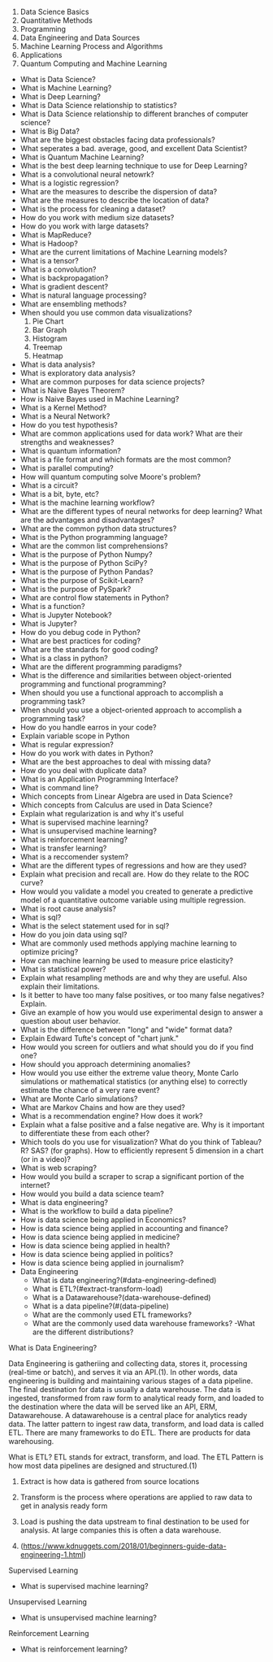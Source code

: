 1. Data Science Basics
2. Quantitative Methods 
3. Programming
4. Data Engineering and Data Sources
5. Machine Learning Process and Algorithms
6. Applications
7. Quantum Computing and Machine Learning

- What is Data Science? 
- What is Machine Learning? 
- What is Deep Learning?
- What is Data Science relationship to statistics?
- What is Data Science relationship to different branches of computer science?
- What is Big Data? 
- What are the biggest obstacles facing data professionals? 
- What seperates a bad. average, good, and excellent Data Scientist? 
- What is Quantum Machine Learning? 
- What is the best deep learning technique to use for Deep Learning? 
- What is a convolutional neural netowrk? 
- What is a logistic regression? 
- What are the measures to describe the dispersion of data?
- What are the measures to describe the location of data? 
- What is the process for cleaning a dataset? 
- How do you work with medium size datasets?
- How do you work with large datasets? 
- What is MapReduce? 
- What is Hadoop?
- What are the current limitations of Machine Learning models? 
- What is a tensor?
- What is a convolution? 
- What is backpropagation? 
- What is gradient descent? 
- What is natural language processing? 
- What are ensembling methods? 
- When should you use common data visualizations? 
  1. Pie Chart
  2. Bar Graph
  3. Histogram
  4. Treemap
  5. Heatmap
- What is data analysis?
- What is exploratory data analysis?
- What are common purposes for data science projects? 
- What is Naive Bayes Theorem? 
- How is Naive Bayes used in Machine Learning?
- What is a Kernel Method?
- What is a Neural Network? 
- How do you test hypothesis? 
- What are common applications used for data work? What are their strengths and weaknesses? 
- What is quantum information? 
- What is a file format and which formats are the most common? 
- What is parallel computing? 
- How will quantum computing solve Moore's problem? 
- What is a circuit? 
- What is a bit, byte, etc? 
- What is the machine learning workflow? 
- What are the different types of neural networks for deep learning? What are the advantages and disadvantages? 
- What are the common python data structures? 
- What is the Python programming language? 
- What are the common list comprehensions? 
- What is the purpose of Python Numpy? 
- What is the purpose of Python SciPy? 
- What is the purpose of Python Pandas? 
- What is the purpose of Scikit-Learn? 
- What is the purpose of PySpark? 
- What are control flow statements in Python? 
- What is a function? 
- What is Jupyter Notebook?
- What is Jupyter? 
- How do you debug code in Python? 
- What are best practices for coding?
- What are the standards for good coding? 
- What is a class in python?
- What are the different programming paradigms? 
- What is the difference and similarities between object-oriented programming and functional programming? 
- When should you use a functional approach to accomplish a programming task?
- When should you use a object-oriented approach to accomplish a programming task?
- How do you handle earros in your code? 
- Explain variable scope in Python 
- What is regular expression? 
- How do you work with dates in Python? 
- What are the best approaches to deal with missing data? 
- How do you deal with duplicate data? 
- What is an Application Programming Interface? 
- What is command line? 
- Which concepts from Linear Algebra are used in Data Science?
- Which concepts from Calculus are used in Data Science? 
- Explain what regularization is and why it's useful
- What is supervised machine learning? 
- What is unsupervised machine learning? 
- What is reinforcement learning? 
- What is transfer learning? 
- What is a reccomender system? 
- What are the different types of regressions and how are they used? 
- Explain what precision and recall are. How do they relate to the ROC curve?
- How would you validate a model you created to generate a predictive model of a quantitative outcome variable using multiple regression.
- What is root cause analysis?
- What is sql? 
- What is the select statement used for in sql? 
- How do you join data using sql? 
- What are commonly used methods applying machine learning to optimize pricing? 
- How can machine learning be used to measure price elasticity? 
- What is statistical power? 
- Explain what resampling methods are and why they are useful. Also explain their limitations.
- Is it better to have too many false positives, or too many false negatives? Explain.
- Give an example of how you would use experimental design to answer a question about user behavior.
- What is the difference between "long" and "wide" format data?
- Explain Edward Tufte's concept of "chart junk."
- How would you screen for outliers and what should you do if you find one?
- How should you approach determining anomalies? 
- How would you use either the extreme value theory, Monte Carlo simulations or mathematical statistics (or anything else) to correctly estimate the chance of a very rare event?
- What are Monte Carlo simulations?
- What are Markov Chains and how are they used? 
- What is a recommendation engine? How does it work?
- Explain what a false positive and a false negative are. Why is it important to differentiate these from each other?
- Which tools do you use for visualization? What do you think of Tableau? R? SAS? (for graphs). How to efficiently represent 5 dimension in a chart (or in a video)?
- What is web scraping? 
- How would you build a scraper to scrap a significant portion of the internet? 
- How would you build a data science team? 
- What is data engineering?
- What is the workflow to build a data pipeline? 
- How is data science being applied in Economics?
- How is data science being applied in accounting and finance? 
- How is data science being applied in medicine? 
- How is data science being applied in health? 
- How is data science being applied in politics? 
- How is data science being applied in journalism? 
- Data Engineering
  - What is data engineering?(#data-engineering-defined)
  - What is ETL?(#extract-transform-load)
  - What is a Datawarehouse?(data-warehouse-defined) 
  - What is a data pipeline?(#(data-pipeline) 
  - What are the commonly used ETL frameworks? 
  - What are the commonly used data warehouse frameworks? 
-What are the different distributions? 

What is Data Engineering? 

Data Engineering is gatheriing and collecting data, stores it, processing (real-time or batch), and serves it via an API.(1). In other words, data engineering is building and maintaining various stages of a data pipeline. The final destination for data is usually a data warehouse. The data is ingested, transformed from raw form to analytical ready form, and loaded to the destination where the data will be served like an API, ERM, Datawarehouse. A datawarehouse is a central place for analytics ready data. The latter pattern to ingest raw data, transform, and load data is called ETL. There are many frameworks to do ETL. There are products for data warehousing. 

What is ETL? 
ETL stands for extract, transform, and load. The ETL Pattern is how most data pipelines are designed and structured.(1) 
1. Extract is how data is gathered from source locations
2. Transform is the process where operations are applied to raw data to get in analysis ready form
3. Load is pushing the data upstream to final destination to be used for analysis. At large companies this is often a data warehouse. 


1. (https://www.kdnuggets.com/2018/01/beginners-guide-data-engineering-1.html)

Supervised Learning 
- What is supervised machine learning? 

Unsupervised Learning 
- What is unsupervised machine learning? 

Reinforcement Learning
- What is reinforcement learning? 
